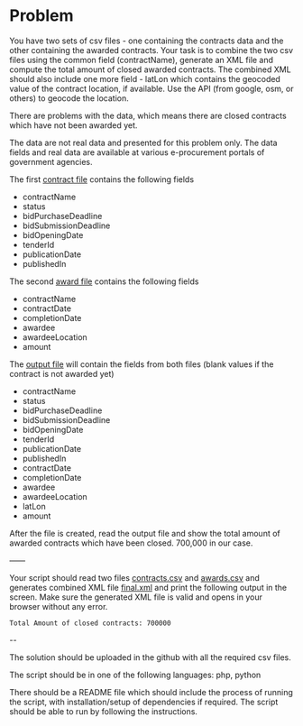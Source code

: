 # Problem


You have two sets of csv files - one containing the contracts data and the other containing the awarded contracts. Your task is to combine the two csv files using the common field (contractName), generate an XML file and compute the total amount of closed awarded contracts. The combined XML should also include one more field - latLon which contains the geocoded value of the contract location, if available. Use the API (from google, osm, or others) to geocode the location. 

There are problems with the data, which means there are closed contracts which have not been awarded yet.

The data are not real data and presented for this problem only. The data fields and real data are available at various e-procurement portals of government agencies. 

The first [contract file](contracts.csv) contains the following fields

   * contractName
   * status
   * bidPurchaseDeadline
   * bidSubmissionDeadline
   * bidOpeningDate
   * tenderId
   * publicationDate
   * publishedIn

The second [award file](awards.csv) contains the following fields

   * contractName
   * contractDate
   * completionDate
   * awardee
   * awardeeLocation
   * amount

The [output file](final.xml) will contain the fields from both files (blank values if the contract is not awarded yet)

   * contractName
   * status
   * bidPurchaseDeadline
   * bidSubmissionDeadline
   * bidOpeningDate
   * tenderId
   * publicationDate
   * publishedIn
   * contractDate
   * completionDate
   * awardee
   * awardeeLocation
   * latLon
   * amount

After the file is created, read the output file and show the total amount of awarded contracts which have been closed.
700,000 in our case.

——

Your script should read  two files [contracts.csv](contracts.csv) and [awards.csv](awards.csv) and generates combined XML file [final.xml](final.xml) and print the following output in the screen. Make sure the generated XML file is valid and opens in your browser without any error.

`Total Amount of closed contracts: 700000`

--

The solution should be uploaded in the github with all the required csv files.

The script should be in one of the following languages: php, python

There should be a README file which should include the process of running the script, with installation/setup of dependencies if required. The script should be able to run by following the instructions.




